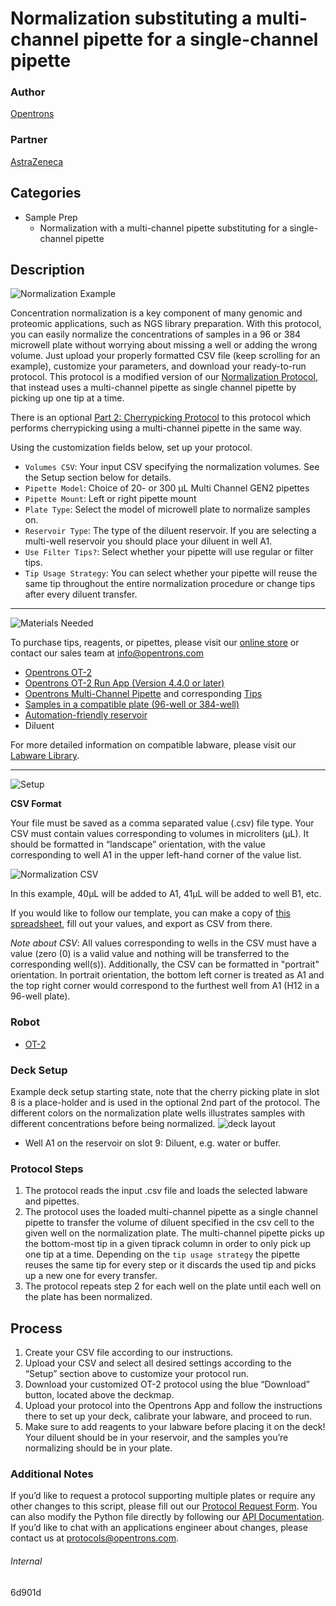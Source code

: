 # Normalization substituting a multi-channel pipette for a single-channel pipette

### Author
[Opentrons](https://opentrons.com/)

### Partner
[AstraZeneca](https://www.astrazeneca.com/)

## Categories
* Sample Prep
	* Normalization with a multi-channel pipette substituting for a single-channel pipette


## Description
![Normalization Example](https://opentrons-protocol-library-website.s3.amazonaws.com/custom-README-images/normalization/normalization_example.png)

Concentration normalization is a key component of many genomic and proteomic applications, such as NGS library preparation. With this protocol, you can easily normalize the concentrations of samples in a 96 or 384 microwell plate without worrying about missing a well or adding the wrong volume. Just upload your properly formatted CSV file (keep scrolling for an example), customize your parameters, and download your ready-to-run protocol. This protocol is a modified version of our [Normalization Protocol](https://protocols.opentrons.com/protocol/normalization), that instead uses a multi-channel pipette as single channel pipette by picking up one tip at a time.

There is an optional [Part 2: Cherrypicking Protocol](https://protocols.opentrons.com/protocol/6d901d-2) to this protocol which performs cherrypicking using a multi-channel pipette in the same way.

Using the customization fields below, set up your protocol.
* `Volumes CSV`: Your input CSV specifying the normalization volumes. See the Setup section below for details.
* `Pipette Model`: Choice of 20- or 300 µL Multi Channel GEN2 pipettes
* `Pipette Mount`: Left or right pipette mount
* `Plate Type`: Select the model of microwell plate to normalize samples on.
* `Reservoir Type`: The type of the diluent reservoir. If you are selecting a multi-well reservoir you should place your diluent in well A1.
* `Use Filter Tips?`: Select whether your pipette will use regular or filter tips.
* `Tip Usage Strategy`: You can select whether your pipette will reuse the same tip throughout the entire normalization procedure or change tips after every diluent transfer.

---

![Materials Needed](https://s3.amazonaws.com/opentrons-protocol-library-website/custom-README-images/001-General+Headings/materials.png)

To purchase tips, reagents, or pipettes, please visit our [online store](https://shop.opentrons.com/) or contact our sales team at [info@opentrons.com](mailto:info@opentrons.com)

* [Opentrons OT-2](https://shop.opentrons.com/collections/ot-2-robot/products/ot-2)
* [Opentrons OT-2 Run App (Version 4.4.0 or later)](https://opentrons.com/ot-app/)
* [Opentrons Multi-Channel Pipette](https://shop.opentrons.com/8-channel-electronic-pipette/) and corresponding [Tips](https://shop.opentrons.com/collections/opentrons-tips)
* [Samples in a compatible plate (96-well or 384-well)](https://labware.opentrons.com/?category=wellPlate)
* [Automation-friendly reservoir](https://labware.opentrons.com/?category=reservoir)
* Diluent

For more detailed information on compatible labware, please visit our [Labware Library](https://labware.opentrons.com/).


---

![Setup](https://s3.amazonaws.com/opentrons-protocol-library-website/custom-README-images/001-General+Headings/Setup.png)

**CSV Format**

Your file must be saved as a comma separated value (.csv) file type. Your CSV must contain values corresponding to volumes in microliters (μL). It should be formatted in “landscape” orientation, with the value corresponding to well A1 in the upper left-hand corner of the value list.

![Normalization CSV](https://opentrons-protocol-library-website.s3.amazonaws.com/custom-README-images/normalization/normalization_csv.png)

In this example, 40μL will be added to A1, 41μL will be added to well B1, etc.

If you would like to follow our template, you can make a copy of [this spreadsheet](https://opentrons-protocol-library-website.s3.amazonaws.com/Technical+Notes/normalization/Opentrons+Normalization+Template.xlsx), fill out your values, and export as CSV from there.

*Note about CSV*: All values corresponding to wells in the CSV must have a value (zero (0) is a valid value and nothing will be transferred to the corresponding well(s)). Additionally, the CSV can be formatted in "portrait" orientation. In portrait orientation, the bottom left corner is treated as A1 and the top right corner would correspond to the furthest well from A1 (H12 in a 96-well plate).


### Robot
* [OT-2](https://opentrons.com/ot-2)

### Deck Setup
Example deck setup starting state, note that the cherry picking plate in slot 8 is a place-holder and is used in the optional 2nd part of the protocol. The different colors on the normalization plate wells illustrates samples with different concentrations before being normalized.
![deck layout](https://opentrons-protocol-library-website.s3.amazonaws.com/custom-README-images/6d901d/example_deck.jpg)
* Well A1 on the reservoir on slot 9: Diluent, e.g. water or buffer.

### Protocol Steps
1. The protocol reads the input .csv file and loads the selected labware and pipettes.
2. The protocol uses the loaded multi-channel pipette as a single channel pipette to transfer the volume of diluent specified in the csv cell to the given well on the normalization plate. The multi-channel pipette picks up the bottom-most tip in a given tiprack column in order to only pick up one tip at a time. Depending on the `tip usage strategy` the pipette reuses the same tip for every step or it discards the used tip and picks up a new one for every transfer.
3. The protocol repeats step 2 for each well on the plate until each well on the plate has been normalized.

## Process

1. Create your CSV file according to our instructions.
2. Upload your CSV and select all desired settings according to the “Setup” section above to customize your protocol run.
3. Download your customized OT-2 protocol using the blue “Download” button, located above the deckmap.
4. Upload your protocol into the Opentrons App and follow the instructions there to set up your deck, calibrate your labware, and proceed to run.
5. Make sure to add reagents to your labware before placing it on the deck! Your diluent should be in your reservoir, and the samples you’re normalizing should be in your plate.

### Additional Notes

If you’d like to request a protocol supporting multiple plates or require any other changes to this script, please fill out our [Protocol Request Form](https://opentrons-protocol-dev.paperform.co/). You can also modify the Python file directly by following our [API Documentation](https://docs.opentrons.com/v2/). If you’d like to chat with an applications engineer about changes, please contact us at [protocols@opentrons.com](mailto:protocols@opentrons.com).

###### Internal
6d901d
